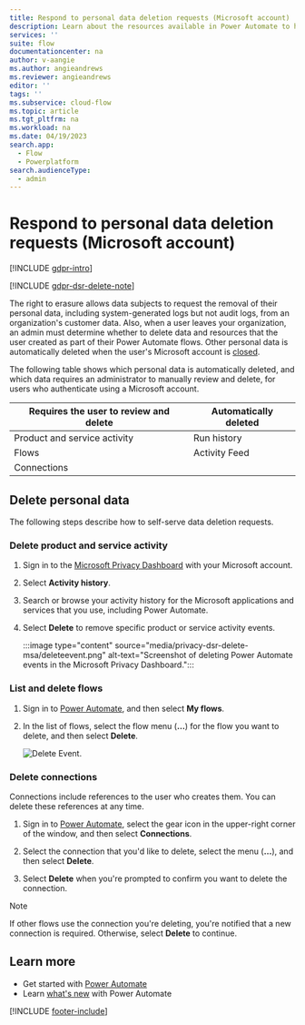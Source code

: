 ```yaml
---
title: Respond to personal data deletion requests (Microsoft account)
description: Learn about the resources available in Power Automate to help you meet your obligations to delete customers' personal data under various privacy laws and regulations for users who authenticate using a Microsoft account.
services: ''
suite: flow
documentationcenter: na
author: v-aangie
ms.author: angieandrews
ms.reviewer: angieandrews
editor: ''
tags: ''
ms.subservice: cloud-flow
ms.topic: article
ms.tgt_pltfrm: na
ms.workload: na
ms.date: 04/19/2023
search.app: 
  - Flow
  - Powerplatform
search.audienceType: 
  - admin
---
```


# Respond to personal data deletion requests (Microsoft account)

[!INCLUDE [gdpr-intro](~/../shared-content/shared/privacy-includes/gdpr-intro.md)]

[!INCLUDE [gdpr-dsr-delete-note](~/../shared-content/shared/privacy-includes/gdpr-dsr-delete-note.md)]

The right to erasure allows data subjects to request the removal of their personal data, including system-generated logs but not audit logs, from an organization's customer data. Also, when a user leaves your organization, an admin must determine whether to delete data and resources that the user created as part of their Power Automate flows. Other personal data is automatically deleted when the user's Microsoft account is [closed](privacy-dsr-accountclose-msa.md).

The following table shows which personal data is automatically deleted, and which data requires an administrator to manually review and delete, for users who authenticate using a Microsoft account.

| Requires the user to review and delete | Automatically deleted |
| ------ | ------ |
| Product and service activity | Run history |
| Flows | Activity Feed |
| Connections | |

## Delete personal data

The following steps describe how to self-serve data deletion requests.

### Delete product and service activity

1. Sign in to the [Microsoft Privacy Dashboard](https://account.microsoft.com/privacy/) with your Microsoft account.

1. Select **Activity history**.

1. Search or browse your activity history for the Microsoft applications and services that you use, including Power Automate.

1. Select **Delete** to remove specific product or service activity events.

    :::image type="content" source="media/privacy-dsr-delete-msa/deleteevent.png" alt-text="Screenshot of deleting Power Automate events in the Microsoft Privacy Dashboard.":::

### List and delete flows

1. Sign in to [Power Automate](https://flow.microsoft.com), and then select **My flows**.

1. In the list of flows, select the flow menu (**&hellip;**) for the flow you want to delete, and then select **Delete**.

    ![Delete Event.](./media/privacy-dsr-delete-msa/deleteflow.png)

### Delete connections

Connections include references to the user who creates them. You can delete these references at any time.

1. Sign in to [Power Automate](https://flow.microsoft.com), select the gear icon in the upper-right corner of the window, and then select **Connections**.

1. Select the connection that you'd like to delete, select the menu (**&hellip;**), and then select **Delete**.

1. Select **Delete** when you're prompted to confirm you want to delete the connection.

> [!NOTE]
> If other flows use the connection you're deleting, you're notified that a new connection is required. Otherwise, select **Delete** to continue.

## Learn more

* Get started with [Power Automate](getting-started.md)
* Learn [what's new](release-notes.md) with Power Automate

[!INCLUDE [footer-include](includes/footer-banner.md)]
